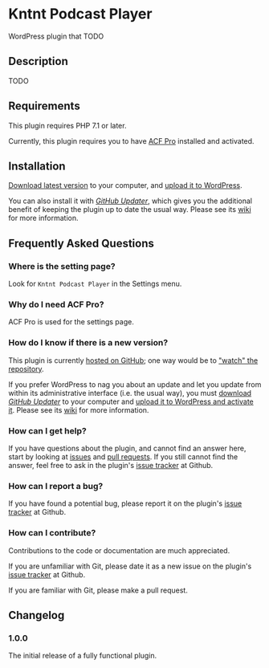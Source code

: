 # Kntnt Podcast Player

WordPress plugin that TODO 

## Description

TODO

## Requirements

This plugin requires PHP 7.1 or later.

Currently, this plugin requires you to have [ACF Pro](https://www.advancedcustomfields.com/pro/) installed and activated.

## Installation

[Download latest version](https://github.com/Kntnt/kntnt-podcast-player/releases/latest) to your computer, and [upload it to WordPress](https://wordpress.org/support/article/managing-plugins/#manual-upload-via-wordpress-admin).

You can also install it with [*GitHub Updater*](https://github.com/afragen/github-updater), which gives you the additional benefit of keeping the plugin up to date the usual way. Please see its [wiki](https://github.com/afragen/github-updater/wiki) for more information.

## Frequently Asked Questions

### Where is the setting page?

Look for `Kntnt Podcast Player` in the Settings menu.

### Why do I need ACF Pro?

ACF Pro is used for the settings page.

### How do I know if there is a new version?

This plugin is currently [hosted on GitHub](https://github.com/kntnt/kntnt-podcast-player); one way would be to ["watch" the repository](https://docs.github.com/en/github/managing-subscriptions-and-notifications-on-github/about-notifications#notifications-and-subscriptions).

If you prefer WordPress to nag you about an update and let you update from within its administrative interface (i.e. the usual way), you must [download *GitHub Updater*](https://github.com/afragen/github-updater/releases/latest) to your computer and [upload it to WordPress and activate it](https://github.com/afragen/github-updater/wiki/Installation#upload). Please see its [wiki](https://github.com/afragen/github-updater/wiki) for more information. 

### How can I get help?

If you have questions about the plugin, and cannot find an answer here, start by looking at [issues](https://github.com/kntnt/kntnt-podcast-player/issues) and [pull requests](https://github.com/kntnt/kntnt-podcast-player/pulls). If you still cannot find the answer, feel free to ask in the plugin's [issue tracker](https://github.com/kntnt/kntnt-podcast-player/issues) at Github.

### How can I report a bug?

If you have found a potential bug, please report it on the plugin's [issue tracker](https://github.com/kntnt/kntnt-podcast-player/issues) at Github.

### How can I contribute?

Contributions to the code or documentation are much appreciated.

If you are unfamiliar with Git, please date it as a new issue on the plugin's [issue tracker](https://github.com/kntnt/kntnt-podcast-player/issues) at Github.

If you are familiar with Git, please make a pull request.

## Changelog

### 1.0.0

The initial release of a fully functional plugin.
